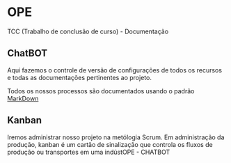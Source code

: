 # OPE
TCC (Trabalho de conclusão de curso) - Documentação

## ChatBOT

Aqui fazemos o controle de versão de configurações de todos os recursos e todas as documentações pertinentes ao projeto.

Todos os nossos processos são documentados usando o padrão [MarkDown](https://github.com/adam-p/markdown-here/wiki/Markdown-Cheatsheet)

## Kanban

Iremos administrar nosso projeto na metólogia Scrum. Em administração da produção, kanban é um cartão de sinalização que controla os fluxos de produção ou transportes em uma indústOPE - CHATBOT
